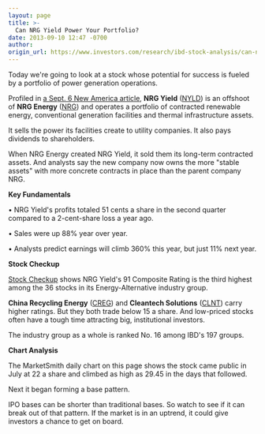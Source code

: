 ```yaml
---
layout: page
title: >-
  Can NRG Yield Power Your Portfolio?
date: 2013-09-10 12:47 -0700
author: 
origin_url: https://www.investors.com/research/ibd-stock-analysis/can-nrg-yield-power-your-portfolio/
---
```





  

Today we're going to look at a stock whose potential for success is fueled by a portfolio of power generation operations.

  

Profiled in [a Sept. 6 New America article](http://news.investors.com/business-the-new-america/090513-669939-power-producer-nrg-yield-thrives-as-mlp-stock-after-ipo.htm), **NRG Yield** ([NYLD](https://research.investors.com/quote.aspx?symbol=NYLD)) is an offshoot of **NRG Energy** ([NRG](https://research.investors.com/quote.aspx?symbol=NRG)) and operates a portfolio of contracted renewable energy, conventional generation facilities and thermal infrastructure assets.

  

It sells the power its facilities create to utility companies. It also pays dividends to shareholders.

  

When NRG Energy created NRG Yield, it sold them its long-term contracted assets. And analysts say the new company now owns the more "stable assets" with more concrete contracts in place than the parent company NRG.

  

**Key Fundamentals**

  

• NRG Yield's profits totaled 51 cents a share in the second quarter compared to a 2-cent-share loss a year ago.

  

• Sales were up 88% year over year.

  

• Analysts predict earnings will climb 360% this year, but just 11% next year.

  

**Stock Checkup**

  

[Stock Checkup](http://research.investors.com/stock-checkup/nyse-nrg-yield-inc-cl-a-nyld.aspx) shows NRG Yield's 91 Composite Rating is the third highest among the 36 stocks in its Energy-Alternative industry group.

  

**China Recycling Energy** ([CREG](https://research.investors.com/quote.aspx?symbol=CREG)) and **Cleantech Solutions** ([CLNT](https://research.investors.com/quote.aspx?symbol=CLNT)) carry higher ratings. But they both trade below 15 a share. And low-priced stocks often have a tough time attracting big, institutional investors.

  

The industry group as a whole is ranked No. 16 among IBD's 197 groups.

  

**Chart Analysis**

  

The MarketSmith daily chart on this page shows the stock came public in July at 22 a share and climbed as high as 29.45 in the days that followed.

  

Next it began forming a base pattern.

  

IPO bases can be shorter than traditional bases. So watch to see if it can break out of that pattern. If the market is in an uptrend, it could give investors a chance to get on board.




